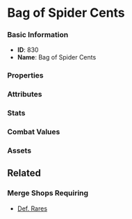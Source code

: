# Bag of Spider Cents

<no description available>

### Basic Information

- **ID**: 830
- **Name**: Bag of Spider Cents

### Properties


### Attributes


### Stats


### Combat Values


### Assets


## Related

### Merge Shops Requiring

- [Def. Rares](../merge-shops/4-def-rares.md)

